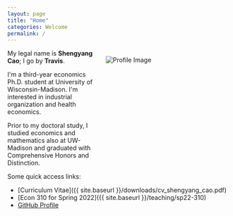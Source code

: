 ```yaml
---
layout: page
title: "Home"
categories: Welcome
permalink: /
---
```


<html>
  <body>
    <style>
      @media only screen and (max-width: 767px) {
        .attributes {
          margin: 35px 35px 35px 35px;
          float: center;
          height: auto;
          width: auto;
        }
      }
      @media only screen and (min-width: 768px) {
        .attributes {
          margin: 15px 1px 1px 30px;
          float: right;
          height: 280px;
          width: 280px;
        }
      }
    </style>
    <div class="attributes">
      <img alt="Profile Image"
        src="{{ site.baseurl }}/assets/images/avatar.jpg">
    </div>
  </body>
</html>

My legal name is **Shengyang Cao**; I go by **Travis**.

I'm a third-year economics Ph.D. student at University of Wisconsin-Madison. I'm interested in industrial organization and health economics. 

Prior to my doctoral study, I studied economics and mathematics also at UW-Madison and graduated with Comprehensive Honors and Distinction.

Some quick access links:

* [Curriculum Vitae]({{ site.baseurl }}/downloads/cv_shengyang_cao.pdf)
* [Econ 310 for Spring 2022]({{ site.baseurl }}/teaching/sp22-310)
* [GitHub Profile](https://github.com/scaotravis/)
